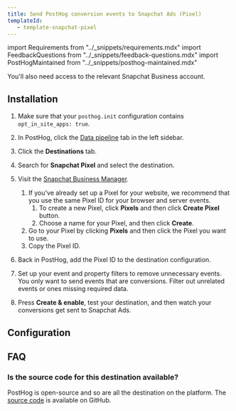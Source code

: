 ```yaml
---
title: Send PostHog conversion events to Snapchat Ads (Pixel)
templateId: 
   - template-snapchat-pixel
---
```


import Requirements from "../_snippets/requirements.mdx"
import FeedbackQuestions from "../_snippets/feedback-questions.mdx"
import PostHogMaintained from "../_snippets/posthog-maintained.mdx"

<Requirements />

You'll also need access to the relevant Snapchat Business account.

## Installation

1. Make sure that your `posthog.init` configuration contains `opt_in_site_apps: true`.

2. In PostHog, click the [Data pipeline](https://us.posthog.com/pipeline/overview) tab in the left sidebar.

3. Click the **Destinations** tab.

4. Search for **Snapchat Pixel** and select the destination.

6. Visit the [Snapchat Business Manager](https://business.snapchat.com/).
   1. If you’ve already set up a Pixel for your website, we recommend that you use the same Pixel ID for your browser and server events.
      1. To create a new Pixel, click **Pixels** and then click **Create Pixel** button.
      2. Choose a name for your Pixel, and then click **Create**.
   2. Go to your Pixel by clicking **Pixels** and then click the Pixel you want to use.
   3. Copy the Pixel ID.

7. Back in PostHog, add the Pixel ID to the destination configuration.

8. Set up your event and property filters to remove unnecessary events. You only want to send events that are conversions. Filter out unrelated events or ones missing required data.

9. Press **Create & enable**, test your destination, and then watch your conversions get sent to Snapchat Ads.

<HideOnCDPIndex>

## Configuration

<TemplateParameters />

## FAQ

### Is the source code for this destination available?

PostHog is open-source and so are all the destination on the platform. The [source code](https://github.com/PostHog/posthog/blob/master/posthog/cdp/templates/snapchat_ads/template_pixel.py) is available on GitHub.

<PostHogMaintained />

<FeedbackQuestions />

</HideOnCDPIndex>
